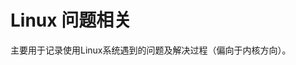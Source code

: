 <span id="hidden-autonumber"></span>

<h1 class="article-title">Linux 问题相关</h1>
主要用于记录使用Linux系统遇到的问题及解决过程（偏向于内核方向）。 
